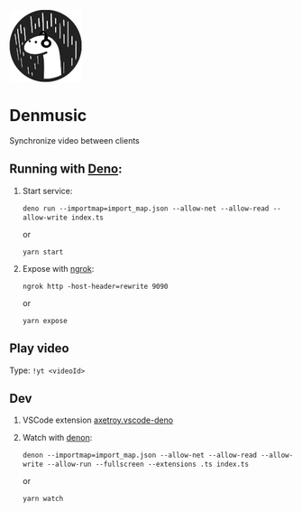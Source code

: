 ![](https://raw.githubusercontent.com/jlaloi/denmusic/master/public/favicon.png)

# Denmusic

Synchronize video between clients

## Running with [Deno](https://deno.land):

1. Start service:

   ```
   deno run --importmap=import_map.json --allow-net --allow-read --allow-write index.ts
   ```

   or

   ```
   yarn start
   ```

2. Expose with [ngrok](https://ngrok.com/):

   ```
   ngrok http -host-header=rewrite 9090
   ```

   or

   ```
   yarn expose
   ```

## Play video

Type: `!yt <videoId>`

## Dev

1.  VSCode extension [axetroy.vscode-deno](https://marketplace.visualstudio.com/items?itemName=axetroy.vscode-deno)

2.  Watch with [denon](https://deno.land/x/denon/):

    ```
    denon --importmap=import_map.json --allow-net --allow-read --allow-write --allow-run --fullscreen --extensions .ts index.ts
    ```

    or

    ```
    yarn watch
    ```
